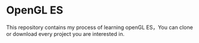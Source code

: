 # OpenGL ES
This repository contains my process of learning openGL ES，You can clone or download every project you are interested in.



